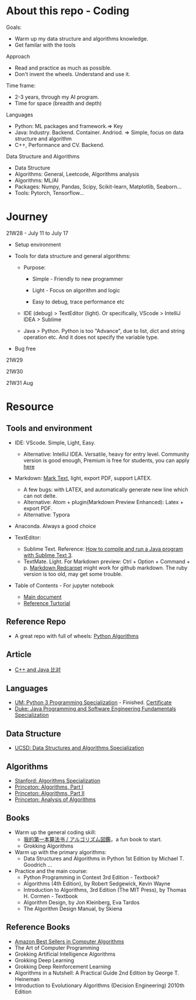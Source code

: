# About this repo - Coding

Goals: 

- Warm up my data structure and algorithms knowledge.
- Get familar with the tools

Approach

- Read and practice as much as possible. 
- Don't invent the wheels. Understand and use it. 

Time frame: 

- 2-3 years, through my AI program.
- Time for space (breadth and depth)

Languages

* Python: ML packages and framework.=> Key
* Java: Industry. Backend. Container. Andriod. => Simple, focus on data structure and algorithm
* C++, Performance and CV. Backend. 

Data Structure and Algorithms

* Data Structure
* Algorithms: General, Leetcode, Algorithms analysis
* Algorithms: ML/AI
* Packages: Numpy, Pandas, Scipy, Scikit-learn, Matplotlib, Seaborn...
* Tools: Pytorch, Tensorflow... 

# Journey

21W28 - July 11 to July 17

- Setup environment

- Tools for data structure and general algorithms:
  
  - Purpose: 
    
    - Simple - Friendly to new programmer
    
    - Light - Focus on algorithm and logic
    
    - Easy to debug, trace performance etc
  
  - IDE (debug) > TextEditor (light). Or specifically, VScode > IntelliJ IDEA > Sublime
  
  - Java > Python. Python is too "Advance", due to list, dict and string operation etc. And it does not specify the variable type.

- Bug free

21W29

21W30

21W31 Aug

# Resource

## Tools and environment

* IDE: VScode. Simple, Light, Easy. 
  * Alternative: IntelliJ IDEA. Versatile, heavy for entry level. Community version is good enough, Premium is free for students, you can apply [here](https://www.jetbrains.com/community/education/#students) 
  
* Markdown: [Mark Text](https://github.com/marktext/marktext), light, export PDF, support LATEX. 
  - A few bugs: with LATEX, and automatically generate new line which can not delte. 
  * Alternative: Atom + plugin(Markdown Preview Enhanced): Latex + export PDF. 
  * Alternative: Typora
  
* Anaconda. Always a good choice

* TextEditor:
  - Sublime Text. Reference: [How to compile and run a Java program with Sublime Text 3](https://www.codejava.net/coding/how-to-compile-and-run-a-java-program-with-sublime-text-3). 
  - TextMate. Light. For Markdown preview: Ctrl + Option + Command + p. [Markdown Redcarpet](https://github.com/streeter/markdown-redcarpet.tmbundle) might work for github markdown. The ruby version is too old, may get some trouble.
  
* Table of Contents - For jupyter notebook

  * [Main document](https://jupyter-contrib-nbextensions.readthedocs.io/en/latest/nbextensions/toc2/README.html)
  * [Reference Turtorial](https://www.jianshu.com/p/7687c6bec65e)

  

## Reference Repo

* A great repo with full of wheels: [Python Algorithms](https://github.com/TheAlgorithms/Python)

## Article

- [C++ and Java 比对](https://gitbook.cn/books/5b86a0d9ed225075d41210ce/index.html)

## Languages

* [UM: Python 3 Programming Specialization](https://www.coursera.org/specializations/python-3-programming) - Finished. [Certificate](https://coursera.org/share/5eb92fd864116d2271c467b1b05b2e17)
* [Duke: Java Programming and Software Engineering Fundamentals Specialization](https://www.coursera.org/specializations/java-programming#courses)

## Data Structure

* [UCSD: Data Structures and Algorithms Specialization](https://www.coursera.org/specializations/data-structures-algorithms)

## Algorithms

* [Stanford: Algorithms Specialization](https://www.coursera.org/specializations/algorithms)
* [Princeton: Algorithms, Part I](https://www.coursera.org/learn/algorithms-part1#syllabus)
* [Princeton: Algorithms, Part II](https://www.coursera.org/learn/algorithms-part2#syllabus)
* [Princeton: Analysis of Algorithms](https://www.coursera.org/learn/analysis-of-algorithms)

## Books

* Warm up the general coding skill:
  * [我的第一本算法书 / アルゴリズム図鑑](https://www.ituring.com.cn/book/2464)，a fun book to start.
  * Grokking Algorithms
* Warm up with the primary algorithms:
  * Data Structures and Algorithms in Python 1st Edition by Michael T. Goodrich ...
* Practice and the main course:
  * Python Programming in Context 3rd Edition - Textbook?
  * Algorithms (4th Edition), by Robert Sedgewick, Kevin Wayne
  * Introduction to Algorithms, 3rd Edition (The MIT Press), by Thomas H. Cormen - Textbook
  * Algorithm Design, by Jon Kleinberg, Eva Tardos
  * The Algorithm Design Manual, by Skiena

## Reference Books

* [Amazon Best Sellers in Computer Algorithms](https://www.amazon.com/gp/bestsellers/books/491298/ref=pd_zg_hrsr_books)
* The Art of Computer Programming
* Grokking Artificial Intelligence Algorithms
* Grokking Deep Learning
* Grokking Deep Reinforcement Learning
* Algorithms in a Nutshell: A Practical Guide 2nd Edition by George T. Heineman
* Introduction to Evolutionary Algorithms (Decision Engineering) 2010th Edition
